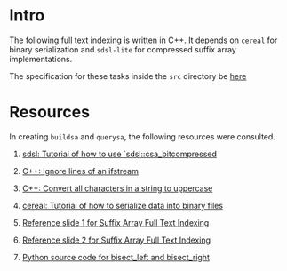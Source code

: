 # Intro
The following full text indexing is written in C++. It depends on `cereal` for binary serialization and `sdsl-lite` for compressed suffix array implementations.

The specification for these tasks inside the `src` directory be [here](https://rob-p.github.io/CMSC858D_S22/assignments/02_suffix_arrays)

# Resources
In creating `buildsa` and `querysa`, the following resources were consulted.

1. [sdsl: Tutorial of how to use `sdsl::csa_bitcompressed](http://simongog.github.io/assets/data/sdsl-slides/tutorial#33)

2. [C++: Ignore lines of an ifstream](http://www.cplusplus.com/forum/beginner/86013/)

3. [C++: Convert all characters in a string to uppercase](https://stackoverflow.com/questions/735204/convert-a-string-in-c-to-upper-case)

4. [cereal: Tutorial of how to serialize data into binary files](https://github.com/USCiLab/cereal)

5. [Reference slide 1 for Suffix Array Full Text Indexing](https://rob-p.github.io/CMSC858D_S22/static_files/presentations/CMSC858D_S22_11.pdf)

6. [Reference slide 2 for Suffix Array Full Text Indexing](http://www.biocomp.unibo.it/piero/P4B/2014-2015/slides/sarray.pdf)

7. [Python source code for bisect_left and bisect_right](https://svn.python.org/projects/python/branches/pep-0384/Lib/bisect.py)
